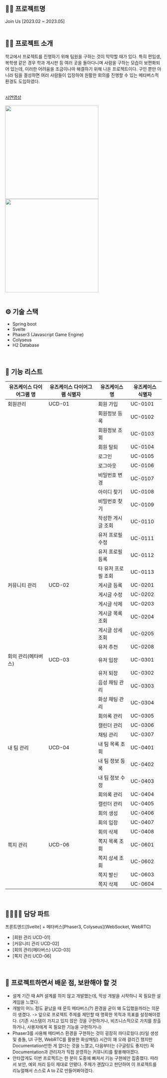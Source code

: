 ## 🏴‍☠️ 프로젝트명
Join Us [2023.02 ~ 2023.05]  
<br/>

## 🏴‍☠️ 프로젝트 소개
학교에서 프로젝트를 진행하기 위해 팀원을 구하는 것이 막막할 때가 있다. 특히 편입생, 복학생 같은 경우 학과 게시판 등 여러 곳을 돌아다니며 사람을 구하는 모습이 보편화되어 있는데, 이러한 어려움을 조금이나마 해결하기 위해 나온 프로젝트이다. 구인 뿐만 아니라 팀을 결성하면 여러 사람들이 입장하여 원활한 회의를 진행할 수 있는 메타버스적 환경도 도입하였다.  
<br/>

[시연영상](https://github.com/JongDeug/join-us/assets/99215801/e2030206-854d-4206-8a23-0ffad0929b94)    
<br/>
<img width="300" src="https://github.com/JongDeug/join-us/assets/99215801/9df1e09a-262a-4b65-bf71-a16b0146f279">
<img width="300" src="https://github.com/JongDeug/join-us/assets/99215801/014be2b7-4596-4135-83ac-bffa6dbdf509">  
<br/>

## ⚙ 기술 스택
- Spring boot
- Svelte
- Phaser3 (Javascript Game Engine)
- Colyseus
- H2 Database  
<br/>

## 📙 기능 리스트

|  	 유즈케이스 다이어그램 명 	 |  	 유즈케이스 다이어그램 식별자 	 |  	 유즈케이스 명 	       |  	 유즈케이스 식별자 	 |
|-----------------------------|---------------------------------|------------------------|----------------------|
|  	 회원관리 	                 |  	 UCD-01 	                       |  	 회원 가입 	           |  	 UC-0101 	           |
|                             |                                 |  	 회원정보 등록 	       |  	 UC-0102 	           |
|                             |                                 |  	 회원정보 조회 	       |  	 UC-0103 	           |
|                             |                                 |  	 회원 탈퇴 	           |  	 UC-0104 	           |
|                             |                                 |  	 로그인 	              |  	 UC-0105 	           |
|                             |                                 |  	 로그아웃 	            |  	 UC-0106 	           |
|                             |                                 |  	 비밀번호 변경 	       |  	 UC-0107 	           |
|                             |                                 |  	 아이디 찾기 	         |  	 UC-0108 	           |
|                             |                                 |  	 비밀번호 찾기 	       |  	 UC-0109 	           |
|                             |                                 |  	 작성한 게시글 조회 	  |  	 UC-0110 	           |
|                             |                                 |  	 유저 프로필 수정 	    |  	 UC-0111 	           |
|                             |                                 |  	 유저 프로필 등록 	    |  	 UC-0112 	           |
|                             |                                 |  	 타 유저 프로필 조회 	 |  	 UC-0113 	           |
|  	 커뮤니티 관리 	            |  	 UCD-02 	                       |  	 게시글 등록 	         |  	 UC-0201 	           |
|                             |                                 |  	 게시글 수정 	         |  	 UC-0202 	           |
|                             |                                 |  	 게시글 삭제 	         |  	 UC-0203 	           |
|                             |                                 |  	 게시글 목록 조회 	    |  	 UC-0204 	           |
|                             |                                 |  	 게시글 상세 조회 	    |  	 UC-0205 	           |
|                             |                                 |  	 유저 추천 	           |  	 UC-0208 	           |
|  	 회의 관리(메타버스) 	      |  	 UCD-03 	                       |  	 유저 입장 	           |  	 UC-0301 	           |
|                             |                                 |  	 유저 퇴장 	           |  	 UC-0302 	           |
|                             |                                 |  	 음성 채팅 관리 	      |  	 UC-0303 	           |
|                             |                                 |  	 화상 채팅 관리 	      |  	 UC-0304 	           |
|                             |                                 |  	 회의록 관리 	         |  	 UC-0305 	           |
|                             |                                 |  	 캘린더 관리 	         |  	 UC-0306 	           |
|                             |                                 |  	 채팅 관리 	           |  	 UC-0307 	           |
|  	 내 팀 관리 	               |  	 UCD-04 	                       |  	 내 팀 목록 조회 	     |  	 UC-0401 	           |
|                             |                                 |  	 내 팀 정보 등록 	     |  	 UC-0402 	           |
|                             |                                 |  	 내 팀 정보 수정 	     |  	 UC-0403 	           |
|                             |                                 |  	 회의록 관리 	         |  	 UC-0404 	           |
|                             |                                 |  	 캘린더 관리 	         |  	 UC-0405 	           |
|                             |                                 |  	 회의 생성 	           |  	 UC-0406 	           |
|                             |                                 |  	 회의 입장 	           |  	 UC-0407 	           |
|                             |                                 |  	 회의 삭제 	           |  	 UC-0408 	           |
|  	 쪽지 관리 	                |  	 UCD-06 	                       |  	 쪽지 목록 조회 	      |  	 UC-0601 	           |
|                             |                                 |  	 쪽지 상세 조회 	      |  	 UC-0602 	           |
|                             |                                 |  	 쪽지 발신 	           |  	 UC-0603 	           |
|                             |                                 |  	 쪽지 삭제 	           |  	 UC-0604 	           |  
<br/>  

## 👨‍👩‍👧‍👦 담당 파트

프론트엔드[Svelte] + 메타버스[Phaser3, Colyseus](WebSocket, WebRTC) 
- [회원 관리 UCD-01]
- [커뮤니티 관리 UCD-02]
- [회의 관리(메타버스) UCD-03]
- [쪽지 관리 UCD-06]  
<br/>

## 🎉 프로젝트하면서 배운 점, 보완해야 할 것
- 설계 기간 때 API 설계를 하지 않고 개발했는데, 막상 개발을 시작하니 꼭 필요한 설계임을 느꼈다.
- 개발이 어느 정도 끝났을 때 문득 메타버스(?) 환경을 굳이 왜 도입했을까라는 의문이 생겼다. -> 앞으로 프로젝트 주제를 제안할 때 명확한 목적과 목표를 설정해야겠다. (기존 시스템이 가지고 있지 않은 것을 구현하거나, 비즈니스적으로 가치를 창출하거나, 사용자에게 꼭 필요한 기능을 구현하거나)
- Phaser3를 사용해 메타버스 환경을 구현하는 것이 굉장히 까다로웠다.(타일 생성 및 충돌, UI 구현, WebRTC를 활용한 화상채팅) 시간이 꽤 오래 걸리긴 했지만 Documentation만한 게 없다는 것을 느꼈고, 다음부터는 (구글링도 좋지만) 꼭 Documentation과 관리자가 직접 운영하는 커뮤니티를 활용해야겠다.
- 안타깝게도 이번 프로젝트는 한 분이 도중에 빠져서 기능 구현에만 집중했다. 따라서 보안, 예외 처리 등이 제대로 안됐다. 주제가 괜찮다고 판단하여 이 프로젝트를 리뉴얼해서 스스로 A to Z로 만들어봐야겠다.
